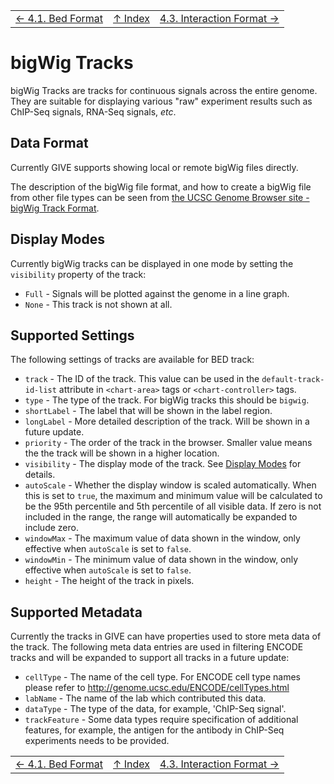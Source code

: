 ||||
| --- | --- | --- |
| [← 4.1. Bed Format](4.1-bed.md) | [↑ Index](Readme.md) | [4.3. Interaction Format →](4.3-interaction.md) |

# bigWig Tracks

bigWig Tracks are tracks for continuous signals across the entire genome. They
are suitable for displaying various "raw" experiment results such as ChIP-Seq
signals, RNA-Seq signals, *etc*.

## Data Format

Currently GIVE supports showing local or remote bigWig files directly.

The description of the bigWig file format, and how to create a bigWig file from other file
types can be seen from
[the UCSC Genome Browser site - bigWig Track Format](https://genome.ucsc.edu/goldenpath/help/bigWig.html).

## Display Modes

Currently bigWig tracks can be displayed in one mode by setting the `visibility`
property of the track:

*   `Full` - Signals will be plotted against the genome in a line graph.
*   `None` - This track is not shown at all.

## Supported Settings

The following settings of tracks are available for BED track:

*   `track` - The ID of the track. This value can be used in the
    `default-track-id-list` attribute in `<chart-area>` tags or
    `<chart-controller>` tags.
*   `type` - The type of the track. For bigWig tracks this should be `bigwig`.
*   `shortLabel` - The label that will be shown in the label region.
*   `longLabel` - More detailed description of the track. Will be shown in a
    future update.
*   `priority` - The order of the track in the browser. Smaller value means the
    the track will be shown in a higher location.
*   `visibility` - The display mode of the track. See
    [Display Modes](#display-modes) for details.
*   `autoScale` - Whether the display window is scaled automatically. When this
    is set to `true`, the maximum and minimum value will be calculated to be
    the 95th percentile and 5th percentile of all visible data. If zero is not
    included in the range, the range will automatically be expanded to include
    zero.
*   `windowMax` - The maximum value of data shown in the window, only effective
    when `autoScale` is set to `false`.
*   `windowMin` - The minimum value of data shown in the window, only effective
    when `autoScale` is set to `false`.
*   `height` - The height of the track in pixels.

## Supported Metadata

Currently the tracks in GIVE can have properties used to store meta data of the
track. The following meta data entries are used in filtering ENCODE tracks and
will be expanded to support all tracks in a future update:

*   `cellType` - The name of the cell type. For ENCODE cell type names please
    refer to <http://genome.ucsc.edu/ENCODE/cellTypes.html>
*   `labName` - The name of the lab which contributed this data.
*   `dataType` - The type of the data, for example, 'ChIP-Seq signal'.
*   `trackFeature` - Some data types require specification of additional
    features, for example, the antigen for the antibody in ChIP-Seq experiments
    needs to be provided.


||||
| --- | --- | --- |
| [← 4.1. Bed Format](4.1-bed.md) | [↑ Index](Readme.md) | [4.3. Interaction Format →](4.3-interaction.md) |
